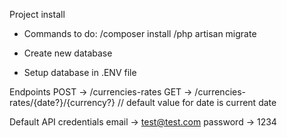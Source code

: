 Project install
- Commands to do:
/composer install
/php artisan migrate

- Create new database
- Setup database in .ENV file


Endpoints
POST -> /currencies-rates
GET -> /currencies-rates/{date?}/{currency?} // default value for date is current date


Default API credentials
email -> test@test.com
password -> 1234
